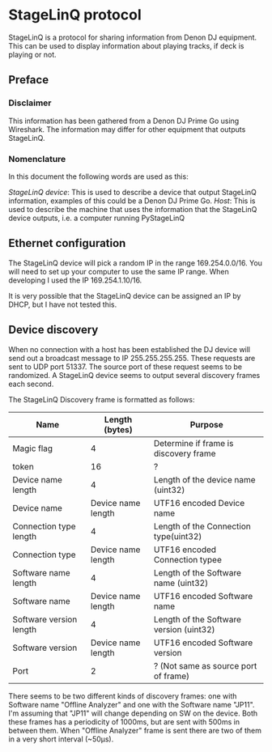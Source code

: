 # StageLinQ protocol
StageLinQ is a protocol for sharing information from Denon DJ equipment. 
This can be used to display information about playing tracks, if deck is playing or not.

## Preface

### Disclaimer
This information has been gathered from a Denon DJ Prime Go using Wireshark.
The information may differ for other equipment that outputs StageLinQ.

### Nomenclature
In this document the following words are used as this:

*StageLinQ device*: This is used to describe a device that output StageLinQ information,
examples of this could be a Denon DJ Prime Go.
*Host*: This is used to describe the machine that uses the information that the 
StageLinQ device outputs, i.e. a computer running PyStageLinQ

## Ethernet configuration
The StageLinQ device will pick a random IP in the range 169.254.0.0/16.
You will need to set up your computer to use the same IP range. 
When developing I used the IP 169.254.1.10/16.

It is very possible that the StageLinQ device can be assigned an IP by DHCP, but I 
have not tested this.

## Device discovery
When no connection with a host has been established the DJ device will send out a broadcast message to 
IP 255.255.255.255.
These requests are sent to UDP port 51337. The source port of these request seems 
to be randomized. A StageLinQ device seems to output several discovery 
frames each second.

The StageLinQ Discovery frame is formatted as follows:

| Name                    | Length (bytes)     | Purpose                                 |
|-------------------------|--------------------|-----------------------------------------|
| Magic flag              | 4                  | Determine if frame is discovery frame   |
| token                   | 16                 | ?                                       |
| Device name length      | 4                  | Length of the device name (uint32)      |
| Device name             | Device name length | UTF16 encoded Device name               |
| Connection type length  | 4                  | Length of the Connection type(uint32)   |
| Connection type         | Device name length | UTF16 encoded Connection typee          |
| Software name length    | 4                  | Length of the Software name (uint32)    |
| Software name           | Device name length | UTF16 encoded Software name             |
| Software version length | 4                  | Length of the Software version (uint32) |
| Software version        | Device name length | UTF16 encoded Software version          |
| Port                    | 2                  | ? (Not same as source port of frame)    |

There seems to be two different kinds of discovery frames: one with Software name "Offline Analyzer" and one with 
the Software name "JP11". I'm assuming that "JP11" will change depending on SW on the device. Both these
frames has a periodicity of 1000ms, but are sent with 500ms in between them. When "Offline Analyzer" frame
is sent there are two of them in a very short interval (~50µs).
